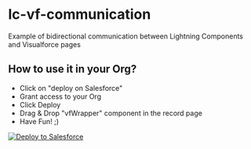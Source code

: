 # lc-vf-communication
Example of bidirectional communication between Lightning Components and Visualforce pages

## How to use it in your Org?
- Click on "deploy on Salesforce"
- Grant access to your Org
- Click Deploy
- Drag & Drop "vfWrapper" component in the record page
- Have Fun! ;)

<a href="https://githubsfdeploy.herokuapp.com?owner=drago&repo=lc-vf-communication&ref=master">
  <img alt="Deploy to Salesforce"
       src="https://raw.githubusercontent.com/afawcett/githubsfdeploy/master/deploy.png">
</a>
